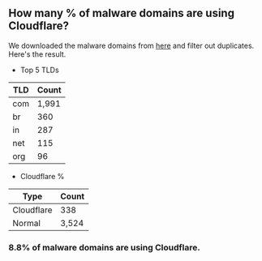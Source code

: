 ## How many % of malware domains are using Cloudflare?


We downloaded the malware domains from [here](https://urlhaus.abuse.ch) and filter out duplicates.
Here's the result.


[//]: # (start replacement)


- Top 5 TLDs

| TLD | Count |
| --- | --- |
| com | 1,991 |
| br | 360 |
| in | 287 |
| net | 115 |
| org | 96 |


- Cloudflare %

| Type | Count |
| --- | --- |
| Cloudflare | 338 |
| Normal | 3,524 |


### 8.8% of malware domains are using Cloudflare.